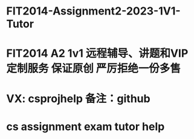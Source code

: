 # FIT2014-Assignment2-2023-1V1-Tutor
# FIT2014 A2 1v1 远程辅导、讲题和VIP定制服务 保证原创 严厉拒绝一份多售
# VX: csprojhelp 备注：github
# cs assignment exam tutor help 
